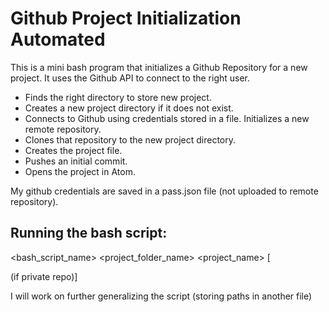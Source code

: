 # Github Project Initialization Automated
This is a mini bash program that initializes a Github Repository for a new project. It uses the Github API to connect to the right user.

- Finds the right directory to store new project.
- Creates a new project directory if it does not exist.
- Connects to Github using credentials stored in a file. Initializes a new remote repository.
- Clones that repository to the new project directory. 
- Creates the project file.
- Pushes an initial commit.
- Opens the project in Atom.

My github credentials are saved in a pass.json file (not uploaded to remote repository). 

## Running the bash script: 
<bash_script_name> <project_folder_name> <project_name> [<p> (if private repo)]
  
I will work on further generalizing the script (storing paths in another file)
